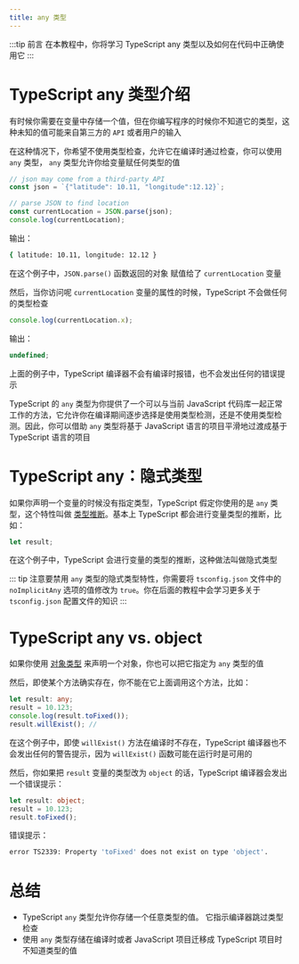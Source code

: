 ```yaml
---
title: any 类型
---
```


:::tip 前言
在本教程中，你将学习 TypeScript any 类型以及如何在代码中正确使用它
:::

# TypeScript any 类型介绍

有时候你需要在变量中存储一个值，但在你编写程序的时候你不知道它的类型，这种未知的值可能来自第三方的 `API` 或者用户的输入

在这种情况下，你希望不使用类型检查，允许它在编译时通过检查，你可以使用 `any` 类型， `any` 类型允许你给变量赋任何类型的值

```ts
// json may come from a third-party API
const json = `{"latitude": 10.11, "longitude":12.12}`;

// parse JSON to find location
const currentLocation = JSON.parse(json);
console.log(currentLocation);
```

输出：

```sh
{ latitude: 10.11, longitude: 12.12 }
```

在这个例子中，`JSON.parse()` 函数返回的对象 赋值给了 `currentLocation` 变量

然后，当你访问呢 `currentLocation` 变量的属性的时候，TypeScript 不会做任何的类型检查

```ts
console.log(currentLocation.x);
```

输出：

```ts
undefined;
```

上面的例子中，TypeScript 编译器不会有编译时报错，也不会发出任何的错误提示

TypeScript 的 `any` 类型为你提供了一个可以与当前 JavaScript 代码库一起正常工作的方法，它允许你在编译期间逐步选择是使用类型检测，还是不使用类型检测。因此，你可以借助 `any` 类型将基于 JavaScript 语言的项目平滑地过渡成基于 TypeScript 语言的项目

# TypeScript any：隐式类型

如果你声明一个变量的时候没有指定类型，TypeScript 假定你使用的是 `any` 类型，这个特性叫做 [类型推断](/2-basic-types/15-type-inference/)。基本上 TypeScript 都会进行变量类型的推断，比如：

```ts
let result;
```

在这个例子中，TypeScript 会进行变量的类型的推断，这种做法叫做隐式类型

::: tip
注意要禁用 `any` 类型的隐式类型特性，你需要将 `tsconfig.json` 文件中的 `noImplicitAny` 选项的值修改为 `true`。你在后面的教程中会学习更多关于 `tsconfig.json` 配置文件的知识
:::

# TypeScript any vs. object

如果你使用 [对象类型](/2-basic-types/5-object-type/) 来声明一个对象，你也可以把它指定为 `any` 类型的值

然后，即使某个方法确实存在，你不能在它上面调用这个方法，比如：

```ts
let result: any;
result = 10.123;
console.log(result.toFixed());
result.willExist(); //
```

在这个例子中，即使 `willExist()` 方法在编译时不存在，TypeScript 编译器也不会发出任何的警告提示，因为 `willExist()` 函数可能在运行时是可用的

然后，你如果把 `result` 变量的类型改为 `object` 的话，TypeScript 编译器会发出一个错误提示：

```ts
let result: object;
result = 10.123;
result.toFixed();
```

错误提示：

```sh
error TS2339: Property 'toFixed' does not exist on type 'object'.
```

# 总结

- TypeScript `any` 类型允许你存储一个任意类型的值。 它指示编译器跳过类型检查
- 使用 `any` 类型存储在编译时或者 JavaScript 项目迁移成 TypeScript 项目时不知道类型的值
